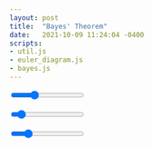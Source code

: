 ```yaml
---
layout: post
title:  "Bayes' Theorem"
date:   2021-10-09 11:24:04 -0400
scripts:
- util.js
- euler_diagram.js
- bayes.js
---
```



<div id="vis"></div>
<p id="a-value"></p>
<input id="a"  type="range" min=0 max=1  value="0.3" step="0.01">
<p id="ab-value"></p>
<input id="ab" type="range" min=0 max=1 value="0.1" step="0.01">
<p id="b-value"></p>
<input id="b"  type="range" min=0 max=1  value="0.2" step="0.01">